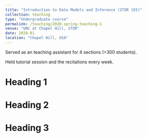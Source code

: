 ```yaml
---
title: "Introduction to Data Models and Inference (STOR 155)"
collection: teaching
type: "Undergraduate course"
permalink: /teaching/2020-spring-teaching-1
venue: "UNC at Chapel Hill, STOR"
date: 2020-01
location: "Chapel Hill, USA"
---
```


Served as an teaching assistant for 4 sections (>300 students).

Held tutorial session and the recitations every week.

Heading 1
======

Heading 2
======

Heading 3
======

